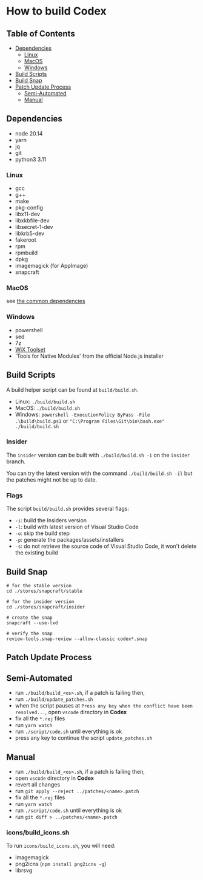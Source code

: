 # How to build Codex

## Table of Contents

- [Dependencies](#dependencies)
  - [Linux](#dependencies-linux)
  - [MacOS](#dependencies-macos)
  - [Windows](#dependencies-windows)
- [Build Scripts](#build-scripts)
- [Build Snap](#build-snap)
- [Patch Update Process](#patch-update-process)
  - [Semi-Automated](#patch-update-process-semiauto)
  - [Manual](#patch-update-process-manual)

## <a id="dependencies"></a>Dependencies

- node 20.14
- yarn
- jq
- git
- python3 3.11

### <a id="dependencies-linux"></a>Linux

- gcc
- g++
- make
- pkg-config
- libx11-dev
- libxkbfile-dev
- libsecret-1-dev
- libkrb5-dev
- fakeroot
- rpm
- rpmbuild
- dpkg
- imagemagick (for AppImage)
- snapcraft

### <a id="dependencies-macos"></a>MacOS

see [the common dependencies](#dependencies)

### <a id="dependencies-windows"></a>Windows

- powershell
- sed
- 7z
- [WiX Toolset](http://wixtoolset.org/releases/)
- 'Tools for Native Modules' from the official Node.js installer

## <a id="build-scripts"></a>Build Scripts

A build helper script can be found at `build/build.sh`.

- Linux: `./build/build.sh`
- MacOS: `./build/build.sh`
- Windows: `powershell -ExecutionPolicy ByPass -File .\build\build.ps1` or `"C:\Program Files\Git\bin\bash.exe" ./build/build.sh`

### Insider

The `insider` version can be built with `./build/build.sh -i` on the `insider` branch.

You can try the latest version with the command `./build/build.sh -il` but the patches might not be up to date.

### Flags

The script `build/build.sh` provides several flags:

- `-i`: build the Insiders version
- `-l`: build with latest version of Visual Studio Code
- `-o`: skip the build step
- `-p`: generate the packages/assets/installers
- `-s`: do not retrieve the source code of Visual Studio Code, it won't delete the existing build

## <a id="build-snap"></a>Build Snap

```
# for the stable version
cd ./stores/snapcraft/stable

# for the insider version
cd ./stores/snapcraft/insider

# create the snap
snapcraft --use-lxd

# verify the snap
review-tools.snap-review --allow-classic codex*.snap
```

## <a id="patch-update-process"></a>Patch Update Process

## <a id="patch-update-process-semiauto"></a>Semi-Automated

- run `./build/build_<os>.sh`, if a patch is failing then,
- run `./build/update_patches.sh`
- when the script pauses at `Press any key when the conflict have been resolved...`, open `vscode` directory in **Codex**
- fix all the `*.rej` files
- run `yarn watch`
- run `./script/code.sh` until everything is ok
- press any key to continue the script `update_patches.sh`

## <a id="patch-update-process-manual"></a>Manual

- run `./build/build_<os>.sh`, if a patch is failing then,
- open `vscode` directory in **Codex**
- revert all changes
- run `git apply --reject ../patches/<name>.patch`
- fix all the `*.rej` files
- run `yarn watch`
- run `./script/code.sh` until everything is ok
- run `git diff > ../patches/<name>.patch`

### <a id="icons"></a>icons/build_icons.sh

To run `icons/build_icons.sh`, you will need:

- imagemagick
- png2icns (`npm install png2icns -g`)
- librsvg
